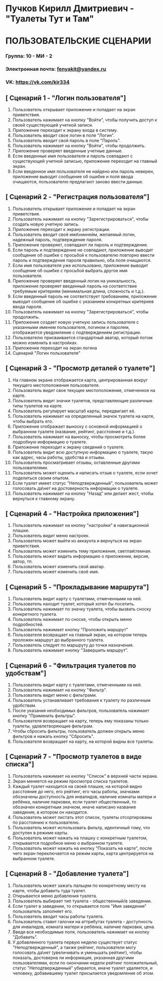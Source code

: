 # Пучков Кирилл Дмитриевич -  "Туалеты Тут и Там"
# **ПОЛЬЗОВАТЕЛЬСКИЕ СЦЕНАРИИ**
### Группа: 10 -  МИ -  2
### Электронная почта: fenyakit@yandex.ru
### VK: https://vk.com/kir334


## [ Сценарий 1 - "Логин пользователя"]
1. Пользователь открывает приложение и попадает на экран приветствия.
2. Пользователь нажимает на кнопку "Войти", чтобы получить доступ к своей существующей учетной записи.
3. Приложение переходит к экрану входа в систему.
4. Пользователь вводит свое логин в поле "Логин".
5. Пользователь вводит свой пароль в поле "Пароль".
6. Пользователь нажимает на кнопку "Войти", чтобы продолжить.
7. Приложение проверяет введенные учетные данные.
8. Если введенные имя пользователя и пароль совпадают с существующей учетной записью, приложение переходит на главный экран.
9. Если введенное имя пользователя не найдено или пароль неверен, приложение выводит сообщение об ошибке и поля ввода очищаются, пользователю предлагают заново ввести данные.


## [ Сценарий 2 - "Регистрация пользователя"]
1. Пользователь открывает приложение и попадает на экран приветствия.
2. Пользователь нажимает на кнопку "Зарегистрироваться", чтобы создать новую учетную запись.
3. Приложение переходит к экрану регистрации.
4. Пользователь вводит своё имя\никнейм, желаемый логин, надежный пароль, подтверждение пароля.
5. Приложение проверяет, совпадают ли пароль и подтверждение.
6. Если пароль и подтверждение не совпадают, приложение выводит сообщение об ошибке с просьбой к пользователю повторно ввести пароль и подтверждение пароля правильно, оба поля очищаются.
7. Если имя пользователя уже использовано, приложение выводит сообщение об ошибке с просьбой выбрать другое имя пользователя.
8. Приложение проверяет введенный логин на уникальность, приложение проверяет введенный пароль на соответствие требуемым критериям (минимальная длина, сложность и т.д.).
9. Если введенный пароль не соответствует требованиям, приложение выводит сообщение об ошибке с указанием конкретных критериев ввода пароля.
10. Пользователь нажимает на кнопку "Зарегистрироваться", чтобы продолжить.
11. Приложение создает новую учетную запись пользователя с указанными именем пользователя, логином и паролем, отображается уведомление с подтверждением регистрации.
12. Пользователю присваивается стандартный аватар, который потом можно изменить в настройках.
13. Приложение переходит на экран логина
14. Сценарий "Логин пользователя"

## [ Сценарий 3 - "Просмотр деталей о туалете"]
1. На главном экране отображается карта, центрированная вокруг текущего местоположения пользователя.
2. Пользователь видит свое текущее местоположение, отмеченное на карте.
3. Пользователь видит значки туалетов, представляющие различные типы туалетов на карте.
4. Пользователь регулирует масштаб карты, передвигает её.
5. Пользователь нажимает на определенный значок туалета на карте, чтобы выбрать его.
6. Приложение отображает выноску с основной информацией о выбранном туалете (название, рейтинг, расстояние и т.д.).
7. Пользователь нажимает на выноску, чтобы просмотреть более подробную информацию о туалете.
8. Приложение переходит к экрану сведений о туалете.
9. Пользователь видит всю доступную информацию о туалете, такую как адрес, часы работы, удобства и отзывы.
10. Пользователь просматривает отзывы, оставленные другими пользователями.
11. Пользователь может оценить и написать отзыв о туалете, если хочет поделиться своим опытом.
12. Если туалет имеет статус "Неподтвержденный", пользователь может голосовать да\нет на достоверность информации о туалете.
13. Пользователь нажимает на кнопку "Назад" или делает жест, чтобы вернуться к главному экрану.

## [ Сценарий 4 - "Настройка приложения"]
1. Пользователь нажимает на кнопку "настройки" в навигационной плашке.
2. Пользователь видит меню настроек.
3. Пользователь может выйти из аккаунта и вернуться на экран приветствия.
4. Пользователь может изменить тему приложения, светлая\темная.
5. Пользователь может видеть информацию о приложении, версия, автор, тп.
6. Пользователь может изменить свой аватар.
7. Пользователь может изменить своё имя.

## [ Сценарий 5 - "Прокладывание маршрута"]
1. Пользователь видит карту с туалетами, отмеченными на ней.
2. Пользователь находит туалет, который хотел бы посетить.
3. Пользователь нажимает по значку туалета, чтобы вызвать сноску конкретного туалета.
4. Пользователь нажимает по сноске, чтобы открыть меню подробностей.
5. Пользователь нажимает кнопку "Проложить маршрут"
6. Пользователя возвращает на главный экран, на котором теперь проложен маршрут до выбранного туалета.
7. Пользователь следует по маршруту до точки назначения.
8. Пользователь нажимает кнопку "Завершить маршрут".

## [ Сценарий 6 - "Фильтрация туалетов по удобствам"]
1. Пользователь видит карту с туалетами, отмеченными на ней.
2. Пользователь нажимает на кнопку "Фильтр".
3. Пользователь видит меню с фильтрами.
4. Пользователь устанавливает требования к туалету по различным удобствам.
5. После указания необходимых фильтров, пользователь нажимает кнопку "Применить фильтры".
6. Пользователя возвращает на карту, теперь ему показаны только туалеты, удовлетворяющие фильтрам.
7. Чтобы сбросить фильтры, пользователь должен открыть меню фильтров и нажать кнопку "Сбросить".
8. Пользователя возвращает на карту, на которой видны все туалеты.

## [ Сценарий 7 - "Просмотр туалетов в виде списка"]
1. Пользователь нажимает на кнопку "Список" в верхней части экрана.
2. Экран меняется на режим просмотра списка туалетов.
3. Каждый туалет находится на своей плашке, на которой видно расстояние до него, его рейтинг, его часы работы,  значками обозначены доступность для инвалидов, наличие комнаты матери и ребёнка, наличие парковки, если туалет общественный, то обозначен конкретным значком, иначе написано название заведения, в котором он находится.
4. Пользователь может листать этот список, туалеты отсортированы по расстоянию к пользователю.
5. Пользователь может использовать фильтр, идентичный тому, что доступен в режиме карты.
6. Пользователь может нажать на плашку с конкретным туалетом, открывается подробное меню о выбранном туалете.
7. Пользователь может нажать на кнопку "Показать на карте", после чего экран переключается на режим карты, карта центрируется на выбранном туалете.

## [ Сценарий 8 - "Добавление туалета"]
1. Пользователь может зажать пальцем по конкретному месту на карте, чтобы добавить туда туалет.
2. Открывается меню добавления туалета.
3. Пользователь выбирает тип туалета - общественный/в заведении.
4. Если туалет в заведении, то открывается поле "Имя заведения" пользователь заполняет его.
5. Пользователь вводит часы работы туалета.
6. Пользователь ставит галочки на аттрибутах туалета - доступность для инвалидов, комната матери и ребёнка, наличие парковки, цена.
7. Введя все необходимые поля, пользователь нажимает на кнопку "Добавить".
8. У добавленного туалета первую неделю существует статус "Неподтвержденный", а также рейтинг, пользователи могу голосовать да\нет (увеличивать и уменьшать рейтинг), чтобы показать, достоверна ли информация, указанная другими пользователями, если по окончании недели рейтинг положительный, статус "Неподтвержденный" убирается, иначе туалет удаляется, и человеку, добавившему туалет присылается уведомление об этом.
